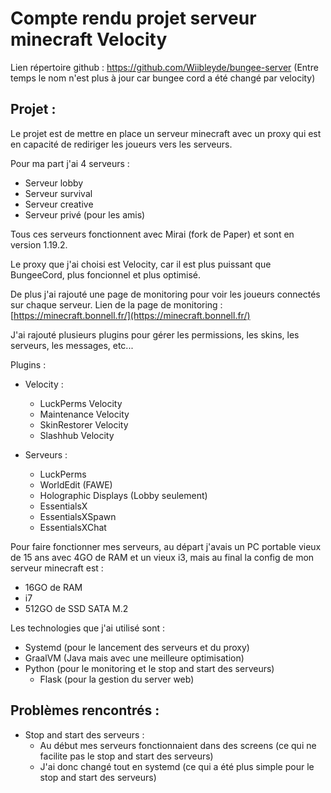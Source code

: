 # Compte rendu projet serveur minecraft Velocity

Lien répertoire github : https://github.com/Wiibleyde/bungee-server (Entre temps le nom n'est plus à jour car bungee cord a été changé par velocity)
## Projet :

Le projet est de mettre en place un serveur minecraft avec un proxy qui est en capacité de rediriger les joueurs vers les serveurs.

Pour ma part j'ai 4 serveurs : 
* Serveur lobby
* Serveur survival
* Serveur creative
* Serveur privé (pour les amis)

Tous ces serveurs fonctionnent avec Mirai (fork de Paper) et sont en version 1.19.2.

Le proxy que j'ai choisi est Velocity, car il est plus puissant que BungeeCord, plus foncionnel et plus optimisé.

De plus j'ai rajouté une page de monitoring pour voir les joueurs connectés sur chaque serveur.
Lien de la page de monitoring : [https://minecraft.bonnell.fr/](https://minecraft.bonnell.fr/)

J'ai rajouté plusieurs plugins pour gérer les permissions, les skins, les serveurs, les messages, etc...

Plugins :
* Velocity :
    - LuckPerms Velocity
    - Maintenance Velocity
    - SkinRestorer Velocity
    - Slashhub Velocity

* Serveurs :
    - LuckPerms
    - WorldEdit (FAWE)
    - Holographic Displays (Lobby seulement)
    - EssentialsX
    - EssentialsXSpawn
    - EssentialsXChat

Pour faire fonctionner mes serveurs, au départ j'avais un PC portable vieux de 15 ans avec 4GO de RAM et un vieux i3, mais au final la config de mon serveur minecraft est :
* 16GO de RAM
* i7 
* 512GO de SSD SATA M.2

Les technologies que j'ai utilisé sont :
* Systemd (pour le lancement des serveurs et du proxy)
* GraalVM (Java mais avec une meilleure optimisation)
* Python (pour le monitoring et le stop and start des serveurs)
    - Flask (pour la gestion du server web)

## Problèmes rencontrés :

* Stop and start des serveurs :
    - Au début mes serveurs fonctionnaient dans des screens (ce qui ne facilite pas le stop and start des serveurs)
    - J'ai donc changé tout en systemd (ce qui a été plus simple pour le stop and start des serveurs)

